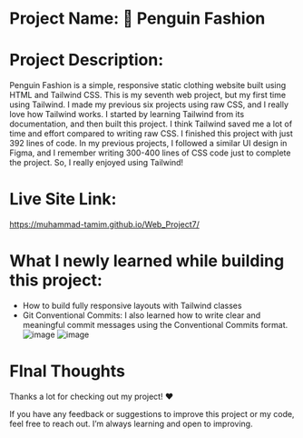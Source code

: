 # Project Name: 🐧 Penguin Fashion

# Project Description:
Penguin Fashion is a simple, responsive static clothing website built using HTML and Tailwind CSS. This is my seventh web project, but my first time using Tailwind.
I made my previous six projects using raw CSS, and I really love how Tailwind works. I started by learning Tailwind from its documentation, and then built this project.
I think Tailwind saved me a lot of time and effort compared to writing raw CSS. I finished this project with just 392 lines of code. In my previous projects, 
I followed a similar UI design in Figma, and I remember writing 300-400 lines of CSS code just to complete the project. So, I really enjoyed using Tailwind!
# Live Site Link:

https://muhammad-tamim.github.io/Web_Project7/

# What I newly learned while building this project:
* How to build fully responsive layouts with Tailwind classes
* Git Conventional Commits: I also learned how to write clear and meaningful commit messages using the Conventional Commits format.
![image](https://github.com/user-attachments/assets/02986ed8-ae1c-47a3-a3cb-b3a0421e68cf)
![image](https://github.com/user-attachments/assets/09cb7481-dbce-4a12-9473-1c09fdbab519)


# FInal Thoughts
Thanks a lot for checking out my project! ❤️

If you have any feedback or suggestions to improve this project or my code, feel free to reach out. I’m always learning and open to improving.
